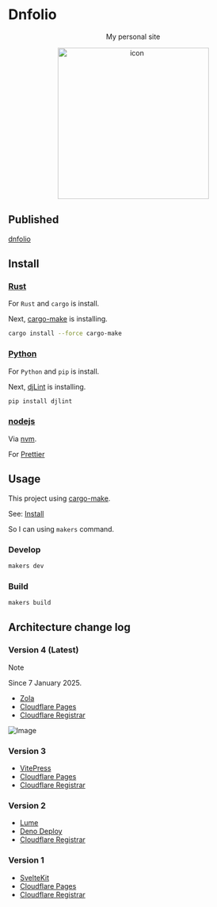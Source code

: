 # Dnfolio

<div align="center">
    <p>My personal site</p>
    <img width="305" alt="icon" src="https://github.com/user-attachments/assets/ab8b4125-3747-45b1-9511-c84e589a0a62">
</div>

## Published

[dnfolio](https://dnfolio.me)

## Install

### [Rust](https://www.rust-lang.org)

For `Rust` and `cargo` is install.

Next, [cargo-make](https://github.com/sagiegurari/cargo-make?tab=readme-ov-file#installation) is installing.

```sh
cargo install --force cargo-make
```

### [Python](https://www.python.org/)

For `Python` and `pip` is install.

Next, [djLint](https://djlint.com) is installing.

```sh
pip install djlint
```

### [nodejs](https://nodejs.org/)

Via [nvm](https://github.com/nvm-sh/nvm).

For [Prettier](https://prettier.io/)

## Usage

This project using [cargo-make](https://github.com/sagiegurari/cargo-make).

See: [Install](#install)

So I can using `makers` command.

### Develop

```sh
makers dev
```

### Build

```sh
makers build
```

## Architecture change log

### Version 4 (Latest)

> [!NOTE]
> Since 7 January 2025.

- [Zola](https://getzola.org)
- [Cloudflare Pages](https://www.cloudflare.com/developer-platform/products/pages)
- [Cloudflare Registrar](https://www.cloudflare.com/products/registrar/)

![Image](https://github.com/user-attachments/assets/b0d98e0d-7717-4808-b68d-2dcf9169dc2a)

### Version 3

- [VitePress](https://vitepress.dev)
- [Cloudflare Pages](https://www.cloudflare.com/developer-platform/products/pages)
- [Cloudflare Registrar](https://www.cloudflare.com/products/registrar/)

### Version 2

- [Lume](https://lume.land/)
- [Deno Deploy](https://deno.com/deploy)
- [Cloudflare Registrar](https://www.cloudflare.com/products/registrar/)

### Version 1

- [SvelteKit](https://svelte.dev)
- [Cloudflare Pages](https://www.cloudflare.com/developer-platform/products/pages)
- [Cloudflare Registrar](https://www.cloudflare.com/products/registrar/)
